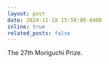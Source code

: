 ```yaml
---
layout: post
date: 2024-11-18 15:59:00-0400
inline: true
related_posts: false
---
```


The 27th Moriguchi Prize.